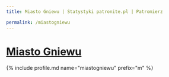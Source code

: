 ```yaml
---
title: Miasto Gniewu | Statystyki patronite.pl | Patromierz

permalink: /miastogniewu
---
```


# [Miasto Gniewu](https://patronite.pl/miastogniewu)

{% include profile.md name="miastogniewu" prefix="m" %}
